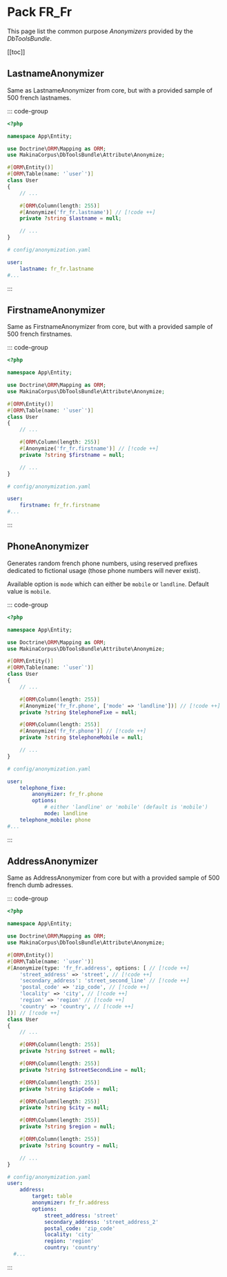 # Pack FR_Fr

This page list the common purpose *Anonymizers* provided by the *DbToolsBundle*.

[[toc]]

## LastnameAnonymizer

Same as LastnameAnonymizer from core, but with a provided sample of 500 french lastnames.

::: code-group
```php [Attribute]
<?php

namespace App\Entity;

use Doctrine\ORM\Mapping as ORM;
use MakinaCorpus\DbToolsBundle\Attribute\Anonymize;

#[ORM\Entity()]
#[ORM\Table(name: '`user`')]
class User
{
    // ...

    #[ORM\Column(length: 255)]
    #[Anonymize('fr_fr.lastname')] // [!code ++]
    private ?string $lastname = null;

    // ...
}
```

```yaml [YAML]
# config/anonymization.yaml

user:
    lastname: fr_fr.lastname
#...
```
:::

## FirstnameAnonymizer

Same as FirstnameAnonymizer from core, but with a provided sample of 500 french firstnames.

::: code-group
```php [Attribute]
<?php

namespace App\Entity;

use Doctrine\ORM\Mapping as ORM;
use MakinaCorpus\DbToolsBundle\Attribute\Anonymize;

#[ORM\Entity()]
#[ORM\Table(name: '`user`')]
class User
{
    // ...

    #[ORM\Column(length: 255)]
    #[Anonymize('fr_fr.firstname')] // [!code ++]
    private ?string $firstname = null;

    // ...
}
```

```yaml [YAML]
# config/anonymization.yaml

user:
    firstname: fr_fr.firstname
#...
```
:::

## PhoneAnonymizer

Generates random french phone numbers, using reserved prefixes dedicated to
fictional usage (those phone numbers will never exist).

Available option is `mode` which can either be `mobile` or `landline`. Default value is `mobile`.

::: code-group
```php [Attribute]
<?php

namespace App\Entity;

use Doctrine\ORM\Mapping as ORM;
use MakinaCorpus\DbToolsBundle\Attribute\Anonymize;

#[ORM\Entity()]
#[ORM\Table(name: '`user`')]
class User
{
    // ...

    #[ORM\Column(length: 255)]
    #[Anonymize('fr_fr.phone', ['mode' => 'landline'])] // [!code ++]
    private ?string $telephoneFixe = null;

    #[ORM\Column(length: 255)]
    #[Anonymize('fr_fr.phone')] // [!code ++]
    private ?string $telephoneMobile = null;

    // ...
}
```

```yaml [YAML]
# config/anonymization.yaml

user:
    telephone_fixe:
        anonymizer: fr_fr.phone
        options:
            # either 'landline' or 'mobile' (default is 'mobile')
            mode: landline
    telephone_mobile: phone
#...
```
:::

## AddressAnonymizer

Same as AddressAnonymizer from core but with a provided sample of 500 french dumb adresses.


::: code-group
```php [Attribute]
<?php

namespace App\Entity;

use Doctrine\ORM\Mapping as ORM;
use MakinaCorpus\DbToolsBundle\Attribute\Anonymize;

#[ORM\Entity()]
#[ORM\Table(name: '`user`')]
#[Anonymize(type: 'fr_fr.address', options: [ // [!code ++]
    'street_address' => 'street', // [!code ++]
    'secondary_address': 'street_second_line' // [!code ++]
    'postal_code' => 'zip_code', // [!code ++]
    'locality' => 'city', // [!code ++]
    'region' => 'region' // [!code ++]
    'country' => 'country', // [!code ++]
])] // [!code ++]
class User
{
    // ...

    #[ORM\Column(length: 255)]
    private ?string $street = null;

    #[ORM\Column(length: 255)]
    private ?string $streetSecondLine = null;

    #[ORM\Column(length: 255)]
    private ?string $zipCode = null;

    #[ORM\Column(length: 255)]
    private ?string $city = null;

    #[ORM\Column(length: 255)]
    private ?string $region = null;

    #[ORM\Column(length: 255)]
    private ?string $country = null;

    // ...
}
```

```yaml [YAML]
# config/anonymization.yaml
user:
    address:
        target: table
        anonymizer: fr_fr.address
        options:
            street_address: 'street'
            secondary_address: 'street_address_2'
            postal_code: 'zip_code'
            locality: 'city'
            region: 'region'
            country: 'country'
  #...
```
:::
